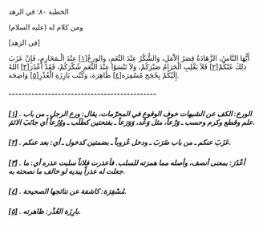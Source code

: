   الخطبة  ٨٠: في الزهد	

ومن كلام له (عليه السلام)

[في الزهد]

أَيُّهَا النَّاسُ، الزَّهَادَةُ قِصَرُ الاَْمَلِ، وَالشُّكْرُ عِنْدَ النِّعَمِ، والورعُ[[١\]](https://arabic.balaghah.net/node/529#_ftn1) عِنْدَ الْـمَحَارِمِ، فَإِنْ عَزَبَ ذلِكَ عَنْكُمْ[[٢\]](https://arabic.balaghah.net/node/529#_ftn2) فَلاَ يَغْلِبِ الْحَرَامُ صَبْرَكُمْ، وَلاَ تَنْسَوْا عِنْدَ النِّعَمِ شُكْرَكُمْ، فَقَدْ أَعْذَرَ[[٣\]](https://arabic.balaghah.net/node/529#_ftn3) اللهُ إِلَيْكُمْ بِحُجَج مُسْفِرَة[[٤\]](https://arabic.balaghah.net/node/529#_ftn4) ظَاهِرَة، وَكُتُب بَارِزَةِ الْعُذْرِ[[٥\]](https://arabic.balaghah.net/node/529#_ftn5) وَاضِحَة.

##### ---------------------------------------------

##### [[١\]](https://arabic.balaghah.net/node/529#_ftnref1) . الورع: الكف عن الشبهات خوف الوقوع في المحرّمات، يقال: ورع الرجل ـ من  باب علم وقطع وكرم وحسب ـ وَرْعاً، مثل وَعْد، وَوَرَعاً ـ بفتحتين كطَلَب ـ ووُرُعاً أي جانَبَ الاثمَ.

##### [[٢\]](https://arabic.balaghah.net/node/529#_ftnref2) . عَزَبَ عنكم ـ من باب ضَرَبَ ـ ودخل عُزوباً ـ بضمتين كدخول ـ أي: بعد عنكم.

##### [[٣\]](https://arabic.balaghah.net/node/529#_ftnref3) . أعْذَرَ: بمعنى أنصف، وأصله مما همزته للسلب. فأعذرت فلاناً سلبت عذره أي: ما جعلت له عذراً يبديه لو خالف ما نصحته به.

##### [[٤\]](https://arabic.balaghah.net/node/529#_ftnref4) . مُسْفِرَة: كاشفة عن نتائجها الصحيحة.

##### [[٥\]](https://arabic.balaghah.net/node/529#_ftnref5) . بارِزَة العُذْر: ظاهرته. 
